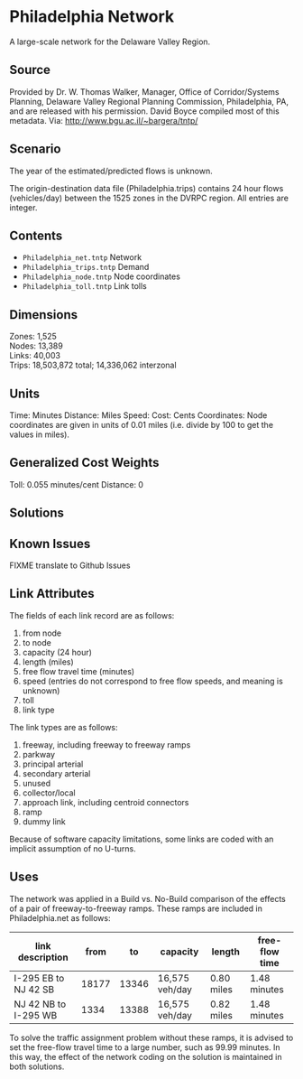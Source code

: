 # Philadelphia Network
A large-scale network for the Delaware Valley Region.

## Source
Provided by Dr. W. Thomas Walker, Manager, Office of Corridor/Systems Planning, Delaware Valley Regional Planning Commission, Philadelphia, PA, and are released with his permission. David Boyce compiled most of this metadata.
Via: http://www.bgu.ac.il/~bargera/tntp/


## Scenario
The year of the estimated/predicted flows is unknown.

The origin-destination data file (Philadelphia.trips) contains 24 hour flows (vehicles/day) between the 1525 zones in the DVRPC region.  All entries are integer.  

## Contents

 - `Philadelphia_net.tntp` Network  
 - `Philadelphia_trips.tntp` Demand  
 - `Philadelphia_node.tntp` Node coordinates  
 - `Philadelphia_toll.tntp`  Link tolls  

## Dimensions  
Zones: 1,525	 
Nodes: 13,389	
Links: 40,003	
Trips: 18,503,872 total; 14,336,062 interzonal

## Units
Time: Minutes
Distance: Miles
Speed: 
Cost: Cents
Coordinates: Node coordinates are given in units of 0.01 miles (i.e. divide by 100 to get the values in miles). 

## Generalized Cost Weights
Toll: 0.055 minutes/cent
Distance: 0

## Solutions

## Known Issues
FIXME translate to Github Issues

## Link Attributes

The fields of each link record are as follows:

1. from node  
2. to node  
3. capacity (24 hour)  
4. length (miles)  
5. free flow travel time (minutes)  
6. speed (entries do not correspond to free flow speeds, and meaning is unknown)  
7. toll  
8. link type  

The link types are as follows:

1. freeway, including freeway to freeway ramps  
2. parkway  
3. principal arterial  
4. secondary arterial  
5. unused  
6. collector/local  
7. approach link, including centroid connectors  
8. ramp  
9. dummy link  

Because of software capacity limitations, some links are coded with an implicit assumption of no U-turns.

## Uses

The network was applied in a Build vs. No-Build comparison of the effects of a pair of freeway-to-freeway ramps.  These ramps are included in Philadelphia.net as follows:

link description | from | to | capacity | length | free-flow time
--- | --- | --- | --- | --- | ---
I-295 EB to NJ 42 SB | 18177 | 13346 | 16,575	veh/day | 0.80 miles | 1.48 minutes  
NJ 42 NB to I-295 WB | 1334 | 13388 | 16,575	veh/day | 0.82 miles | 1.48 minutes  

To solve the traffic assignment problem without these ramps, it is advised to set the free-flow travel time to a large number, such as 99.99 minutes.  In this way, the effect of the network coding on the solution is maintained in both solutions.
